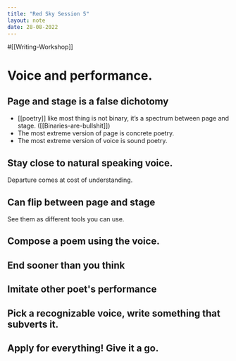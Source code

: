 ```yaml
---
title: "Red Sky Session 5"
layout: note
date: 28-08-2022
---
```


#[[Writing-Workshop]] 

# Voice and performance.

## Page and stage is a false dichotomy

- [[poetry]] like most thing is not binary, it’s a spectrum between page and stage. ([[Binaries-are-bullshit]])
- The most extreme version of page is concrete poetry. 
- The most extreme version of voice is sound poetry.

## Stay close to natural speaking voice.

Departure comes at cost of understanding.

## Can flip between page and stage

See them as different tools you can use.

## Compose a poem using the voice.

## End sooner than you think

## Imitate other poet's performance

## Pick a recognizable voice, write something that subverts it.

## Apply for everything! Give it a go.
